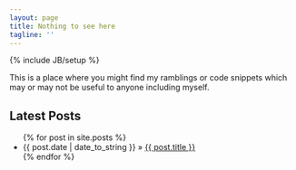 ```yaml
---
layout: page
title: Nothing to see here
tagline: ''
---
```

{% include JB/setup %}

This is a place where you might find my ramblings or code snippets which may or may not be useful to anyone including myself.

## Latest Posts

<ul class="posts">
  {% for post in site.posts %}
    <li><span>{{ post.date | date_to_string }}</span> &raquo; <a href="{{ BASE_PATH }}{{ post.url }}">{{ post.title }}</a></li>
  {% endfor %}
</ul>

